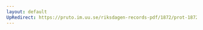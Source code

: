 ```yaml
---
layout: default
UpRedirect: https://pruto.im.uu.se/riksdagen-records-pdf/1872/prot-1872--fk--302/prot-1872--fk--302_072.pdf
---
```

